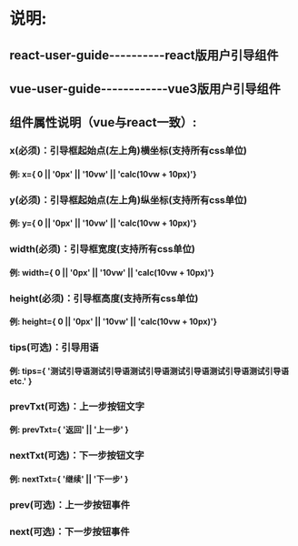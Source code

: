 # 说明:
## react-user-guide----------react版用户引导组件
## vue-user-guide------------vue3版用户引导组件

## 组件属性说明（vue与react一致）:
### x(必须)：引导框起始点(左上角)横坐标(支持所有css单位)
#### 例: x={ 0 || '0px' || '10vw' || 'calc(10vw + 10px)'}
### y(必须)：引导框起始点(左上角)纵坐标(支持所有css单位)
#### 例: y={ 0 || '0px' || '10vw' || 'calc(10vw + 10px)'}
### width(必须)：引导框宽度(支持所有css单位)
#### 例: width={ 0 || '0px' || '10vw' || 'calc(10vw + 10px)'}
### height(必须)：引导框高度(支持所有css单位)
#### 例: height={ 0 || '0px' || '10vw' || 'calc(10vw + 10px)'}
### tips(可选)：引导用语
#### 例: tips={ '测试引导语测试引导语测试引导语测试引导语测试引导语测试引导语etc.' }
### prevTxt(可选)：上一步按钮文字
#### 例: prevTxt={ '返回' || '上一步' }
### nextTxt(可选)：下一步按钮文字
#### 例: nextTxt={ '继续' || '下一步' }
### prev(可选)：上一步按钮事件
### next(可选)：下一步按钮事件
